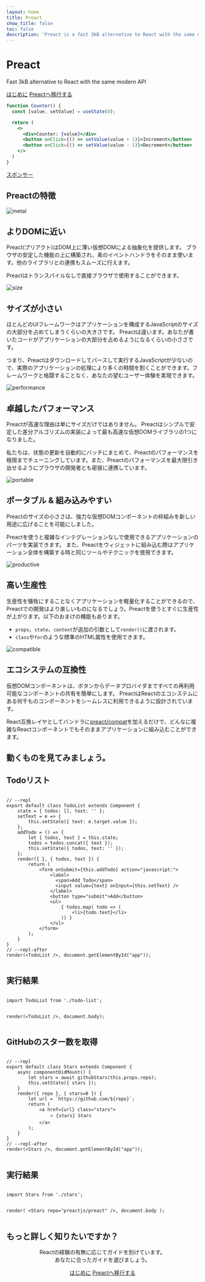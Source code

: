 ```yaml
---
layout: home
title: Preact
show_title: false
toc: false
description: 'Preact is a fast 3kB alternative to React with the same modern API'
---
```


<jumbotron>
    <h1>
        <logo height="1.5em" title="Preact" text inverted>Preact</logo>
    </h1>
    <p class="tagline">Fast 3kB alternative to React with the same modern API</p>
    <p class="intro-buttons">
        <a href="/guide/v10/getting-started" class="btn primary">はじめに</a>
        <a href="/guide/v10/switching-to-preact" class="btn secondary">Preactへ移行する</a>
    </p>
</jumbotron>

```jsx
function Counter() {
  const [value, setValue] = useState(0);

  return (
    <>
      <div>Counter: {value}</div>
      <button onClick={() => setValue(value + 1)}>Increment</button>
      <button onClick={() => setValue(value - 1)}>Decrement</button>
    </>
  )
}
```

<section class="sponsors">
  <p><a href="https://opencollective.com/preact">スポンサー</a></p>
  <sponsors></sponsors>
</section>

<section class="home-top">
    <h1>Preactの特徴</h1>
</section>

<section class="home-section">
  <img src="/assets/home/metal.svg" alt="metal">

  <div>
    <h2>よりDOMに近い</h2>
    <p>
      Preact(プリアクト)はDOM上に薄い仮想DOMによる抽象化を提供します。
      ブラウザの安定した機能の上に構築され、素のイベントハンドラをそのまま使います。他のライブラリとの連携もスムーズに行えます。
    </p>
    <p>
      Preactはトランスパイルなしで直接ブラウザで使用することができます。
    </p>
  </div>
</section>

<section class="home-section">
  <img src="/assets/home/size.svg" alt="size">

  <div>
    <h2>サイズが小さい</h2>
    <p>
      ほとんどのUIフレームワークはアプリケーションを構成するJavaScriptのサイズの大部分を占めてしまうくらいの大きさです。
      Preactは違います。あなたが書いたコードがアプリケーションの大部分を占めるようになるくらいの小ささです。
    </p>
    <p>
      つまり、Preactはダウンロードしてパースして実行するJavaScriptが少ないので、実際のアプリケーションの処理により多くの時間を割くことができます。フレームワークと格闘することなく、あなたの望むユーザー体験を実現できます。
    </p>
  </div>
</section>

<section class="home-section">
  <img src="/assets/home/performance.svg" alt="performance">

  <div>
    <h2>卓越したパフォーマンス</h2>
    <p>
      Preactが高速な理由は単にサイズだけではありません。 Preactはシンプルで安定した差分アルゴリズムの実装によって最も高速な仮想DOMライブラリの1つになりました。
    </p>
    <p>
      私たちは、状態の更新を自動的にバッチにまとめて、Preactのパフォーマンスを極限までチューニングしています。また、Preactのパフォーマンスを最大限引き出せるようにプラウザの開発者とも密接に連携しています。
    </p>
  </div>
</section>

<section class="home-section">
  <img src="/assets/home/portable.svg" alt="portable">

  <div>
    <h2>ポータブル &amp; 組み込みやすい</h2>
    <p>
      Preactのサイズの小ささは、強力な仮想DOMコンポーネントの枠組みを新しい用途に広げることを可能にしました。
    </p>
    <p>
      Preactを使うと複雑なインテグレーションなしで使用できるアプリケーションのパーツを実装できます。
      また、Preactをウィジェットに組み込む際はアプリケーション全体を構築する時と同じツールやテクニックを使用できます。
    </p>
  </div>
</section>

<section class="home-section">
  <img src="/assets/home/productive.svg" alt="productive">

  <div>
    <h2>高い生産性</h2>
    <p>
      生産性を犠牲にすることなくアプリケーションを軽量化することができるので、Preactでの開発はより楽しいものになるでしょう。Preactを使うとすぐに生産性が上がります。以下のおまけの機能もあります。
    </p>
    <ul>
      <li><code>props</code>、<code>state</code>、<code>context</code>が追加の引数として<code>render()</code>に渡されます。</li>
      <li><code>class</code>や<code>for</code>のような標準のHTML属性を使用できます。</li>
    </ul>
  </div>
</section>

<section class="home-section">
  <img src="/assets/home/compatible.svg" alt="compatible">

  <div>
    <h2>エコシステムの互換性</h2>
    <p>
      仮想DOMコンポーネントは、ボタンからデータプロバイダまですべての再利用可能なコンポーネントの共有を簡単にします。
      PreactはReactのエコシステムにある何千ものコンポーネントをシームレスに利用できるように設計されています。
    </p>
    <p>
      React互換レイヤとしてバンドラに<a href="/guide/v10/switching-to-preact#compatの設定">preact/compat</a>を加えるだけで、どんなに複雑なReactコンポーネントでもそのままアプリケーションに組み込むことができます。
    </p>
  </div>
</section>

<section class="home-top">
    <h1>動くものを見てみましょう。</h1>
</section>

<section class="home-split">
    <div>
        <h2>Todoリスト</h2>
        <pre><code class="lang-jsx">
// --repl
export default class TodoList extends Component {
    state = { todos: [], text: '' };
    setText = e =&gt; {
        this.setState({ text: e.target.value });
    };
    addTodo = () =&gt; {
        let { todos, text } = this.state;
        todos = todos.concat({ text });
        this.setState({ todos, text: '' });
    };
    render({ }, { todos, text }) {
        return (
            &lt;form onSubmit={this.addTodo} action="javascript:"&gt;
                &lt;label&gt;
                  &lt;span&gt;Add Todo&lt;/span&gt;
                  &lt;input value={text} onInput={this.setText} /&gt;
                &lt;/label&gt;
                &lt;button type="submit"&gt;Add&lt;/button&gt;
                &lt;ul&gt;
                    { todos.map( todo =&gt; (
                        &lt;li&gt;{todo.text}&lt;/li&gt;
                    )) }
                &lt;/ul&gt;
            &lt;/form&gt;
        );
    }
}
// --repl-after
render(&lt;TodoList /&gt;, document.getElementById("app"));
        </code></pre>
    </div>
    <div>
        <h2>実行結果</h2>
        <pre repl="false"><code class="lang-jsx">
import TodoList from './todo-list';

render(&lt;TodoList /&gt;, document.body);
        </code></pre>
        <div class="home-demo">
            <todo-list></todo-list>
        </div>
    </div>
</section>

<section class="home-split">
    <div>
        <h2>GitHubのスター数を取得</h2>
        <pre><code class="lang-jsx">
// --repl
export default class Stars extends Component {
    async componentDidMount() {
        let stars = await githubStars(this.props.repo);
        this.setState({ stars });
    }
    render({ repo }, { stars=0 }) {
        let url = `https://github.com/${repo}`;
        return (
            &lt;a href={url} class="stars"&gt;
                ⭐️ {stars} Stars
            &lt;/a&gt;
        );
    }
}
// --repl-after
render(&lt;Stars /&gt;, document.getElementById("app"));
        </code></pre>
    </div>
    <div>
        <h2>実行結果</h2>
        <pre repl="false"><code class="lang-jsx">
import Stars from './stars';

render(
    &lt;Stars repo="preactjs/preact" /&gt;,
    document.body
);
        </code></pre>
        <div class="home-demo">
            <github-stars simple user="preactjs" repo="preact"></github-stars>
        </div>
    </div>
</section>

<section class="home-top">
    <h1>もっと詳しく知りたいですか？</h1>
</section>

<section style="text-align:center;">
    <p>
        Reactの経験の有無に応じてガイドを別けています。
        <br>
        あなたに合ったガイドを選びましょう。
    </p>
    <p>
        <a href="/guide/v10/getting-started" class="btn primary">はじめに</a>
        <a href="/guide/v10/switching-to-preact" class="btn secondary">Preactへ移行する</a>
    </p>
</section>
